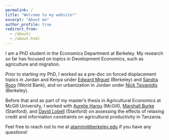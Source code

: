 ```yaml
---
permalink: /
title: "Welcome to my website!"
excerpt: "About me"
author_profile: true
redirect_from: 
  - /about/
  - /about.html
---
```


I am a PhD student in the Economics Department at Berkeley. My research so far has focused on topics in Development Economics, such as agriculture and migration.

Prior to starting my PhD, I worked as a pre-doc on forced displacement topics in Jordan and Kenya under [Edward Miguel](http://emiguel.econ.berkeley.edu/) (Berkeley) and [Sandra Rozo](https://www.sandrarozo.net/) (World Bank), and on urbanization in Jordan under [Nick Tsivanidis](https://www.nicktsivanidis.com/) (Berkeley).

Before that and as part of my master’s thesis in Agricultural Economics at McGill University, I worked with [Aurelie Harou](https://aurelieharou.com/) (McGill), [Marshall Burke](https://web.stanford.edu/~mburke/) (Stanford), and [David Lobell](https://fse.fsi.stanford.edu/people/david_lobell) (Stanford) on assessing the effects of relaxing credit and information constraints on agricultural productivity in Tanzania. 

Feel free to reach out to me at <a href="mailto:atamim@berkeley.edu" target="_blank" rel="noopener noreferrer">atamim@berkeley.edu</a> if you have any questions!
